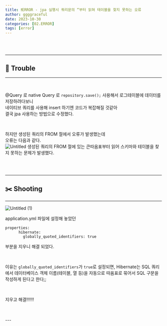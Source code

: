 ```yaml
---
title: ❗ERROR - jpa 실행시 쿼리문의 “부터 읽혀 테이블을 찾지 못하는 오류
author: ggggraceful
date: 2023-10-30
categories: [02.ERROR]
tags: [error]
---
```


<br/>
<br/>

---

## 🧶 Trouble

---

<br/>

@Query 로 native Query 로
`repository.save();`
사용해서 로그테이블에 데이터를 저장하려다보니  
네이티브 쿼리를 사용해 insert 하기엔 코드가 복잡해질 것같아  
결국 jpa 사용하는 방법으로 수정했다.  

<br/>

하지만 생성된 쿼리의 FROM 절에서 오류가 발생했는데  
오류는 다음과 같다.  
![Untitled](https://github.com/ggggraceful/ggggraceful/assets/109974940/0f12faa8-8f36-4ff5-b162-119fe0afbfab)
생성된 쿼리의 FROM 절에 있는 큰따옴표부터 읽어
스키마와 테이블을 찾지 못하는 문제가 발생했다.

<br/>
<br/>

---

## ✂️ Shooting

---



![Untitled (1)](https://github.com/ggggraceful/ggggraceful/assets/109974940/cbf80c78-12f0-40ec-8414-43a1c6007e14)

application.yml  파일에 설정해 놓았던

```
properties:
      hibernate:
        globally_quoted_identifiers: true
```

부분을 지우니 해결 되었다.

<br/>

이유는
`globally_quoted_identifiers`가 `true`로 설정되면,
Hibernate는 SQL 쿼리에서 데이터베이스 객체 이름(테이블, 열 등)을
자동으로 따옴표로 묶어서 SQL 구문을 작성하게 된다고 한다;;

<br/>

지우고 해결!!!!!!

<br/>
<br/>
---
